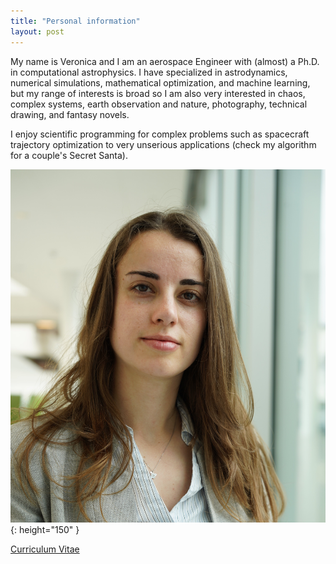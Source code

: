 ```yaml
---
title: "Personal information"
layout: post
---
```


My name is Veronica and I am an aerospace Engineer with (almost) a Ph.D. in computational astrophysics. I have specialized in astrodynamics, numerical simulations, mathematical optimization, and machine learning, but my range of interests is broad so I am also very interested in chaos, complex systems, earth observation and nature, photography, technical drawing, and fantasy novels. 

I enjoy scientific programming for complex problems such as spacecraft trajectory optimization to very unserious applications (check my algorithm for a couple's Secret Santa).

![Profile pic](docs/profilepic.JPG){: height="150" } 

[Curriculum Vitae](docs/CV.pdf)
